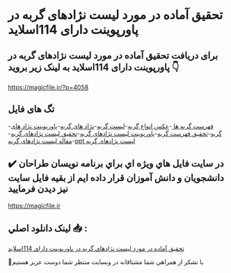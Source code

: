 # تحقیق آماده در مورد لیست نژادهای گربه در پاورپوینت دارای 114اسلاید

## برای دریافت تحقیق آماده در مورد لیست نژادهای گربه در پاورپوینت دارای 114اسلاید به لینک زیر بروید 👇

https://magicfile.ir/?p=4058

## تگ های فایل

-[فهرست گربه ها ](https://magicfile.ir/product/%d8%aa%d8%ad%d9%82%db%8c%d9%82-%d8%a2%d9%85%d8%a7%d8%af%d9%87-%d8%af%d8%b1-%d9%85%d9%88%d8%b1%d8%af-%d9%84%db%8c%d8%b3%d8%aa-%d9%86%da%98%d8%a7%d8%af%d9%87%d8%a7%db%8c-%da%af%d8%b1%d8%a8%d9%87%d8%af%d8%b1-%d9%be%d8%a7%d9%88%d8%b1%d9%be%d9%88%db%8c%d9%86%d8%aa/)-[عکس انواع گربه](https://magicfile.ir/product/%d8%aa%d8%ad%d9%82%db%8c%d9%82-%d8%a2%d9%85%d8%a7%d8%af%d9%87-%d8%af%d8%b1-%d9%85%d9%88%d8%b1%d8%af-%d9%84%db%8c%d8%b3%d8%aa-%d9%86%da%98%d8%a7%d8%af%d9%87%d8%a7%db%8c-%da%af%d8%b1%d8%a8%d9%87%d8%af%d8%b1-%d9%be%d8%a7%d9%88%d8%b1%d9%be%d9%88%db%8c%d9%86%d8%aa/)-[لیست  گربه](https://magicfile.ir/product/%d8%aa%d8%ad%d9%82%db%8c%d9%82-%d8%a2%d9%85%d8%a7%d8%af%d9%87-%d8%af%d8%b1-%d9%85%d9%88%d8%b1%d8%af-%d9%84%db%8c%d8%b3%d8%aa-%d9%86%da%98%d8%a7%d8%af%d9%87%d8%a7%db%8c-%da%af%d8%b1%d8%a8%d9%87%d8%af%d8%b1-%d9%be%d8%a7%d9%88%d8%b1%d9%be%d9%88%db%8c%d9%86%d8%aa/)-[نژاد های  گربه](https://magicfile.ir/product/%d8%aa%d8%ad%d9%82%db%8c%d9%82-%d8%a2%d9%85%d8%a7%d8%af%d9%87-%d8%af%d8%b1-%d9%85%d9%88%d8%b1%d8%af-%d9%84%db%8c%d8%b3%d8%aa-%d9%86%da%98%d8%a7%d8%af%d9%87%d8%a7%db%8c-%da%af%d8%b1%d8%a8%d9%87%d8%af%d8%b1-%d9%be%d8%a7%d9%88%d8%b1%d9%be%d9%88%db%8c%d9%86%d8%aa/)-[پاورپوینت نژاد های  گربه](https://magicfile.ir/product/%d8%aa%d8%ad%d9%82%db%8c%d9%82-%d8%a2%d9%85%d8%a7%d8%af%d9%87-%d8%af%d8%b1-%d9%85%d9%88%d8%b1%d8%af-%d9%84%db%8c%d8%b3%d8%aa-%d9%86%da%98%d8%a7%d8%af%d9%87%d8%a7%db%8c-%da%af%d8%b1%d8%a8%d9%87%d8%af%d8%b1-%d9%be%d8%a7%d9%88%d8%b1%d9%be%d9%88%db%8c%d9%86%d8%aa/)-[تحقیق فهرست  گربه](https://magicfile.ir/product/%d8%aa%d8%ad%d9%82%db%8c%d9%82-%d8%a2%d9%85%d8%a7%d8%af%d9%87-%d8%af%d8%b1-%d9%85%d9%88%d8%b1%d8%af-%d9%84%db%8c%d8%b3%d8%aa-%d9%86%da%98%d8%a7%d8%af%d9%87%d8%a7%db%8c-%da%af%d8%b1%d8%a8%d9%87%d8%af%d8%b1-%d9%be%d8%a7%d9%88%d8%b1%d9%be%d9%88%db%8c%d9%86%d8%aa/)-[پاورپوینت لیست نژادهای گربه](https://magicfile.ir/product/%d8%aa%d8%ad%d9%82%db%8c%d9%82-%d8%a2%d9%85%d8%a7%d8%af%d9%87-%d8%af%d8%b1-%d9%85%d9%88%d8%b1%d8%af-%d9%84%db%8c%d8%b3%d8%aa-%d9%86%da%98%d8%a7%d8%af%d9%87%d8%a7%db%8c-%da%af%d8%b1%d8%a8%d9%87%d8%af%d8%b1-%d9%be%d8%a7%d9%88%d8%b1%d9%be%d9%88%db%8c%d9%86%d8%aa/)-[تحقیق لیست نژادهای گربه](https://magicfile.ir/product/%d8%aa%d8%ad%d9%82%db%8c%d9%82-%d8%a2%d9%85%d8%a7%d8%af%d9%87-%d8%af%d8%b1-%d9%85%d9%88%d8%b1%d8%af-%d9%84%db%8c%d8%b3%d8%aa-%d9%86%da%98%d8%a7%d8%af%d9%87%d8%a7%db%8c-%da%af%d8%b1%d8%a8%d9%87%d8%af%d8%b1-%d9%be%d8%a7%d9%88%d8%b1%d9%be%d9%88%db%8c%d9%86%d8%aa/)-[مقاله لیست نژادهای گربه](https://magicfile.ir/product/%d8%aa%d8%ad%d9%82%db%8c%d9%82-%d8%a2%d9%85%d8%a7%d8%af%d9%87-%d8%af%d8%b1-%d9%85%d9%88%d8%b1%d8%af-%d9%84%db%8c%d8%b3%d8%aa-%d9%86%da%98%d8%a7%d8%af%d9%87%d8%a7%db%8c-%da%af%d8%b1%d8%a8%d9%87%d8%af%d8%b1-%d9%be%d8%a7%d9%88%d8%b1%d9%be%d9%88%db%8c%d9%86%d8%aa/)-[ppt لیست نژادهای گربه](https://magicfile.ir/product/%d8%aa%d8%ad%d9%82%db%8c%d9%82-%d8%a2%d9%85%d8%a7%d8%af%d9%87-%d8%af%d8%b1-%d9%85%d9%88%d8%b1%d8%af-%d9%84%db%8c%d8%b3%d8%aa-%d9%86%da%98%d8%a7%d8%af%d9%87%d8%a7%db%8c-%da%af%d8%b1%d8%a8%d9%87%d8%af%d8%b1-%d9%be%d8%a7%d9%88%d8%b1%d9%be%d9%88%db%8c%d9%86%d8%aa/)

## ✔️ در سايت فايل هاي ويژه اي براي برنامه نويسان طراحان دانشجويان و دانش آموزان قرار داده ايم از بقيه فايل سايت نيز ديدن فرماييد

https://magicfile.ir


## لينک دانلود اصلي 📥 :

[تحقیق آماده در مورد لیست نژادهای گربه در پاورپوینت دارای 114اسلاید](https://magicfile.ir/product/%d8%aa%d8%ad%d9%82%db%8c%d9%82-%d8%a2%d9%85%d8%a7%d8%af%d9%87-%d8%af%d8%b1-%d9%85%d9%88%d8%b1%d8%af-%d9%84%db%8c%d8%b3%d8%aa-%d9%86%da%98%d8%a7%d8%af%d9%87%d8%a7%db%8c-%da%af%d8%b1%d8%a8%d9%87%d8%af%d8%b1-%d9%be%d8%a7%d9%88%d8%b1%d9%be%d9%88%db%8c%d9%86%d8%aa/) 


🙏با تشکر از همراهي شما مشتاقانه در وبسایت منتظر شما دوست عزیز هستیم

